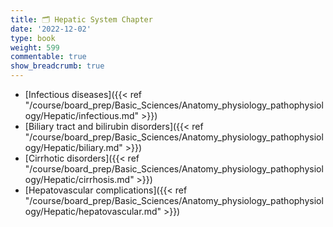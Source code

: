 ```yaml
---
title: 🗂 Hepatic System Chapter
date: '2022-12-02'
type: book
weight: 599
commentable: true
show_breadcrumb: true
---
```



- [Infectious diseases]({{< ref "/course/board_prep/Basic_Sciences/Anatomy_physiology_pathophysiology/Hepatic/infectious.md" >}})
- [Biliary tract and bilirubin disorders]({{< ref "/course/board_prep/Basic_Sciences/Anatomy_physiology_pathophysiology/Hepatic/biliary.md" >}}) 
- [Cirrhotic disorders]({{< ref "/course/board_prep/Basic_Sciences/Anatomy_physiology_pathophysiology/Hepatic/cirrhosis.md" >}})
- [Hepatovascular complications]({{< ref "/course/board_prep/Basic_Sciences/Anatomy_physiology_pathophysiology/Hepatic/hepatovascular.md" >}})